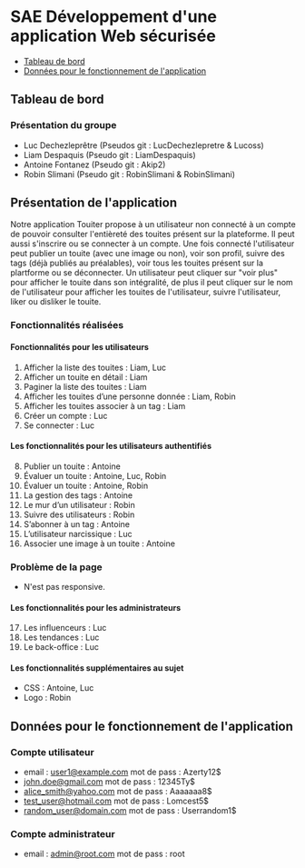 # SAE Développement d'une application Web sécurisée

- [Tableau de bord](#tableauDeBord)
- [Données pour le fonctionnement de l'application](#donnees)

## Tableau de bord
### Présentation du groupe

- Luc Dechezleprêtre (Pseudos git : LucDechezlepretre & Lucoss)
- Liam Despaquis (Pseudo git : LiamDespaquis)
- Antoine Fontanez (Pseudo git : Akip2)
- Robin Slimani (Pseudo git : RobinSlimani & RobinSlimani)


## Présentation de l'application

Notre application Touiter propose à un utilisateur non connecté à un compte de pouvoir consulter l'entièreté des touites présent sur la plateforme. Il peut aussi s'inscrire ou se connecter à un compte. Une fois connecté l'utilisateur peut publier un touite (avec une image ou non), voir son profil, suivre des tags (déjà publiés au préalables), voir tous les touites présent sur la plartforme ou se déconnecter. Un utilisateur peut cliquer sur "voir plus" pour afficher le touite dans son intégralité, de plus il peut cliquer sur le nom de l'utilisateur pour afficher les touites de l'utilisateur, suivre l'utilisateur, liker ou disliker le touite. 


### Fonctionnalités réalisées 

#### Fonctionnalités pour les utilisateurs

1. Afficher la liste des touites : Liam, Luc
2. Afficher un touite en détail : Liam
3. Paginer la liste des touites : Liam
4. Afficher les touites d’une personne donnée : Liam, Robin
5. Afficher les touites associer à un tag : Liam
6. Créer un compte : Luc
7. Se connecter : Luc

#### Les fonctionnalités pour les utilisateurs authentifiés

8. Publier un touite : Antoine
9. Évaluer un touite : Antoine, Luc, Robin
10. Évaluer un touite : Antoine, Robin
11. La gestion des tags : Antoine
12. Le mur d’un utilisateur : Robin
13. Suivre des utilisateurs : Robin
14. S’abonner à un tag : Antoine
15. L’utilisateur narcissique : Luc
16. Associer une image à un touite : Antoine

### Problème de la page

- N'est pas responsive.
 
#### Les fonctionnalités pour les administrateurs

17. Les influenceurs : Luc
18. Les tendances : Luc
19. Le back-office : Luc

#### Les fonctionnalités supplémentaires au sujet

- CSS : Antoine, Luc
- Logo : Robin

## Données pour le fonctionnement de l'application 
### Compte utilisateur

- email : user1@example.com      mot de pass : Azerty12$
- john.doe@gmail.com       mot de pass : 12345Ty$
- alice_smith@yahoo.com       mot de pass : Aaaaaaa8$
- test_user@hotmail.com       mot de pass : Lomcest5$
- random_user@domain.com       mot de pass : Userrandom1$

### Compte administrateur

- email : admin@root.com      mot de pass : root